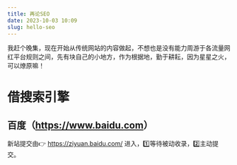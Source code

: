 ```yaml
---
title: 再论SEO
date: 2023-10-03 10:09
slug: hello-seo
---
```


我赶个晚集，现在开始从传统网站的内容做起，不想也是没有能力周游于各流量网红平台规则之间，先有块自己的小地方，作为根据地，勤于耕耘，因为星星之火，可以燎原嘛！

# 借搜索引擎

## 百度（<https://www.baidu.com>）

新站提交由:point_right: <https://ziyuan.baidu.com/> 进入，:one:等待被动收录，:two:主动提交。



